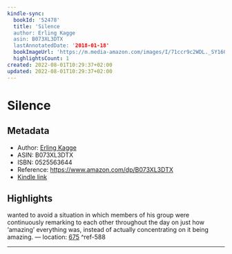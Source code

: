 ```yaml
---
kindle-sync:
  bookId: '52478'
  title: 'Silence
  author: Erling Kagge
  asin: B073XL3DTX
  lastAnnotatedDate: '2018-01-18'
  bookImageUrl: 'https://m.media-amazon.com/images/I/71ccr9c2WDL._SY160.jpg'
  highlightsCount: 1
created: 2022-08-01T10:29:37+02:00
updated: 2022-08-01T10:29:37+02:00
---
```

# Silence
## Metadata
* Author: [Erling Kagge](https://www.amazon.com/Erling-Kagge/e/B001ICEGAE/ref=dp_byline_cont_ebooks_1)
* ASIN: B073XL3DTX
* ISBN: 0525563644
* Reference: https://www.amazon.com/dp/B073XL3DTX
* [Kindle link](kindle://book?action=open&asin=B073XL3DTX)

## Highlights
wanted to avoid a situation in which members of his group were continuously remarking to each other throughout the day on just how ‘amazing’ everything was, instead of actually concentrating on it being amazing. — location: [675](kindle://book?action=open&asin=B073XL3DTX&location=675) ^ref-588

---
